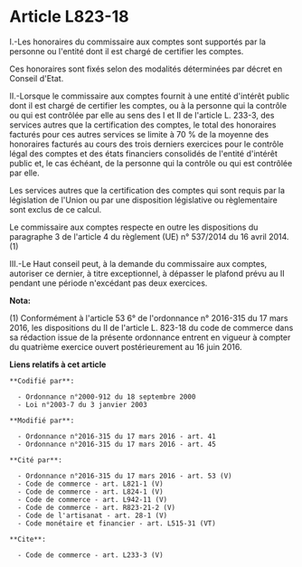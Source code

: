 # Article L823-18

I.-Les honoraires du commissaire aux comptes sont supportés par la personne ou l'entité dont il est chargé de certifier les
comptes. 

Ces honoraires sont fixés selon des modalités déterminées par décret en Conseil d'Etat. 

II.-Lorsque le commissaire aux comptes fournit à une entité d'intérêt public dont il est chargé de certifier les comptes, ou
à la personne qui la contrôle ou qui est contrôlée par elle au sens des I et II de l'article L. 233-3, des services autres
que la certification des comptes, le total des honoraires facturés pour ces autres services se limite à 70 % de la moyenne
des honoraires facturés au cours des trois derniers exercices pour le contrôle légal des comptes et des états financiers
consolidés de l'entité d'intérêt public et, le cas échéant, de la personne qui la contrôle ou qui est contrôlée par elle. 

Les services autres que la certification des comptes qui sont requis par la législation de l'Union ou par une disposition
législative ou règlementaire sont exclus de ce calcul. 

Le commissaire aux comptes respecte en outre les dispositions du paragraphe 3 de l'article 4 du règlement (UE) n° 537/2014 du
16 avril 2014. (1) 

III.-Le Haut conseil peut, à la demande du commissaire aux comptes, autoriser ce dernier, à titre exceptionnel, à dépasser le
plafond prévu au II pendant une période n'excédant pas deux exercices.

**Nota:**

(1) Conformément à l'article 53 6° de l'ordonnance n° 2016-315 du 17 mars 2016, les dispositions du II de l'article L. 823-18
du code de commerce dans sa rédaction issue de la présente ordonnance entrent en vigueur à compter du quatrième exercice
ouvert postérieurement au 16 juin 2016.

**Liens relatifs à cet article**

	**Codifié par**:

	  - Ordonnance n°2000-912 du 18 septembre 2000
	  - Loi n°2003-7 du 3 janvier 2003

	**Modifié par**:

	  - Ordonnance n°2016-315 du 17 mars 2016 - art. 41
	  - Ordonnance n°2016-315 du 17 mars 2016 - art. 45

	**Cité par**:

	  - Ordonnance n°2016-315 du 17 mars 2016 - art. 53 (V)
	  - Code de commerce - art. L821-1 (V)
	  - Code de commerce - art. L824-1 (V)
	  - Code de commerce - art. L942-11 (V)
	  - Code de commerce - art. R823-21-2 (V)
	  - Code de l'artisanat - art. 28-1 (V)
	  - Code monétaire et financier - art. L515-31 (VT)

	**Cite**:

	  - Code de commerce - art. L233-3 (V)
